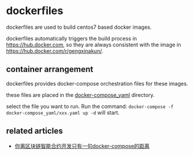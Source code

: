 # dockerfiles
dockerfiles are used to build centos7 based docker images.

dockerfiles automatically triggers the build process in https://hub.docker.com, so they are always consistent with the image in https://hub.docker.com/r/gengxinakun/.

## container arrangement
dockerfiles provides docker-compose orchestration files for these images. 

these files are placed in the [docker-compose_yaml](docker-compose_yaml/) directory. 

select the file you want to run. Run the command: `docker-compose -f docker-compose_yaml/xxx.yaml up -d` will start.

## related articles
- [你离区块链智能合约开发只有一句docker-compose的距离](https://www.chongdongshequ.com/article/1540732925395.html)